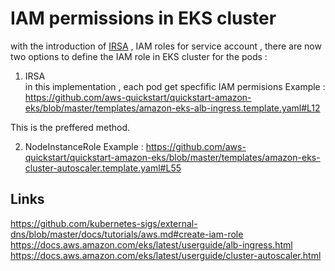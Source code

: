 # IAM permissions in EKS cluster 
with the introduction of [IRSA](https://docs.aws.amazon.com/eks/latest/userguide/iam-roles-for-service-accounts.html) , IAM roles for service account ,
there are now two options to define the IAM role in EKS cluster for the pods :

1. IRSA  
in this implementation , each pod get specfific IAM permisions 
Example : https://github.com/aws-quickstart/quickstart-amazon-eks/blob/master/templates/amazon-eks-alb-ingress.template.yaml#L12

This is the preffered method.

2. NodeInstanceRole 
Example : https://github.com/aws-quickstart/quickstart-amazon-eks/blob/master/templates/amazon-eks-cluster-autoscaler.template.yaml#L55



## Links
https://github.com/kubernetes-sigs/external-dns/blob/master/docs/tutorials/aws.md#create-iam-role  
https://docs.aws.amazon.com/eks/latest/userguide/alb-ingress.html  
https://docs.aws.amazon.com/eks/latest/userguide/cluster-autoscaler.html  



